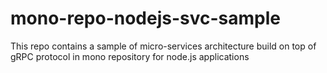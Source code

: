 # mono-repo-nodejs-svc-sample
This repo contains a sample of micro-services architecture build on top of gRPC protocol in mono repository for node.js applications
